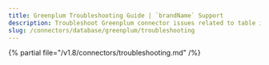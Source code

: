 ```yaml
---
title: Greenplum Troubleshooting Guide | `brandName` Support
description: Troubleshoot Greenplum connector issues related to table ingestion, schema parsing, or access errors.
slug: /connectors/database/greenplum/troubleshooting
---
```


{% partial file="/v1.8/connectors/troubleshooting.md" /%}
